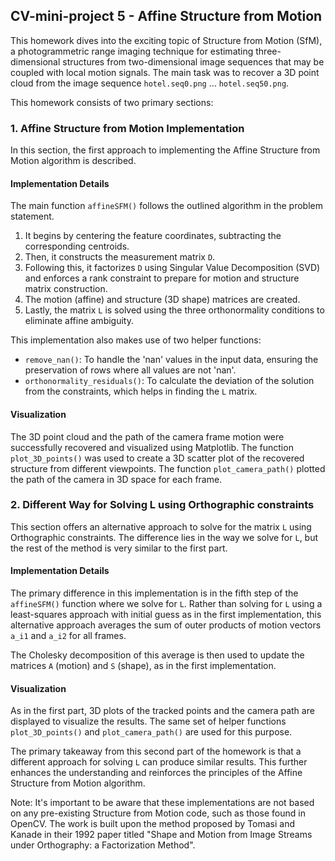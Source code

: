 ## CV-mini-project 5 - Affine Structure from Motion

This homework dives into the exciting topic of Structure from Motion (SfM), a photogrammetric range imaging technique for estimating three-dimensional structures from two-dimensional image sequences that may be coupled with local motion signals. The main task was to recover a 3D point cloud from the image sequence `hotel.seq0.png` … `hotel.seq50.png`.

This homework consists of two primary sections:

### 1. Affine Structure from Motion Implementation

In this section, the first approach to implementing the Affine Structure from Motion algorithm is described.

#### Implementation Details

The main function `affineSFM()` follows the outlined algorithm in the problem statement. 

1. It begins by centering the feature coordinates, subtracting the corresponding centroids. 
2. Then, it constructs the measurement matrix `D`.
3. Following this, it factorizes `D` using Singular Value Decomposition (SVD) and enforces a rank constraint to prepare for motion and structure matrix construction.
4. The motion (affine) and structure (3D shape) matrices are created.
5. Lastly, the matrix `L` is solved using the three orthonormality conditions to eliminate affine ambiguity.

This implementation also makes use of two helper functions: 

- `remove_nan()`: To handle the 'nan' values in the input data, ensuring the preservation of rows where all values are not 'nan'.
- `orthonormality_residuals()`: To calculate the deviation of the solution from the constraints, which helps in finding the `L` matrix.

#### Visualization

The 3D point cloud and the path of the camera frame motion were successfully recovered and visualized using Matplotlib. The function `plot_3D_points()` was used to create a 3D scatter plot of the recovered structure from different viewpoints. The function `plot_camera_path()` plotted the path of the camera in 3D space for each frame.

### 2. Different Way for Solving L using Orthographic constraints

This section offers an alternative approach to solve for the matrix `L` using Orthographic constraints. The difference lies in the way we solve for `L`, but the rest of the method is very similar to the first part.

#### Implementation Details

The primary difference in this implementation is in the fifth step of the `affineSFM()` function where we solve for `L`. Rather than solving for `L` using a least-squares approach with initial guess as in the first implementation, this alternative approach averages the sum of outer products of motion vectors `a_i1` and `a_i2` for all frames. 

The Cholesky decomposition of this average is then used to update the matrices `A` (motion) and `S` (shape), as in the first implementation.

#### Visualization

As in the first part, 3D plots of the tracked points and the camera path are displayed to visualize the results. The same set of helper functions `plot_3D_points()` and `plot_camera_path()` are used for this purpose.

The primary takeaway from this second part of the homework is that a different approach for solving `L` can produce similar results. This further enhances the understanding and reinforces the principles of the Affine Structure from Motion algorithm.

Note: It's important to be aware that these implementations are not based on any pre-existing Structure from Motion code, such as those found in OpenCV. The work is built upon the method proposed by Tomasi and Kanade in their 1992 paper titled "Shape and Motion from Image Streams under Orthography: a Factorization Method".
